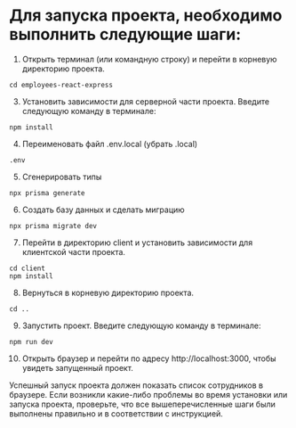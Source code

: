 # Для запуска проекта, необходимо выполнить следующие шаги:

1. Открыть терминал (или командную строку) и перейти в корневую директорию проекта.
```
cd employees-react-express
```

3. Установить зависимости для серверной части проекта. Введите следующую команду в терминале:
```
npm install
```

4. Переименовать файл .env.local (убрать .local)
```
.env
```

5. Сгенерировать типы
```
npx prisma generate
```

6. Создать базу данных и сделать миграцию
```
npx prisma migrate dev
```

7. Перейти в директорию client и установить зависимости для клиентской части проекта.
```
cd client
npm install
```

8. Вернуться в корневую директорию проекта.
```
cd ..
```

9. Запустить проект. Введите следующую команду в терминале:
```
npm run dev
```

10. Открыть браузер и перейти по адресу http://localhost:3000, чтобы увидеть запущенный проект.

Успешный запуск проекта должен показать список сотрудников в браузере. Если возникли какие-либо проблемы во время установки или запуска проекта, проверьте, что все вышеперечисленные шаги были выполнены правильно и в соответствии с инструкцией.
